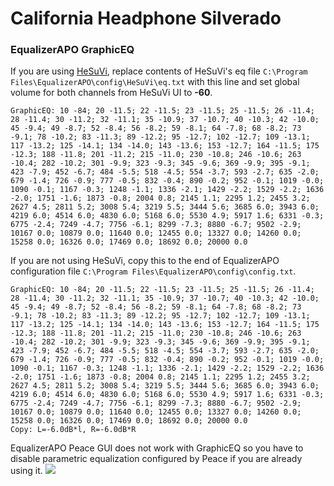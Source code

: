# California Headphone Silverado
### EqualizerAPO GraphicEQ
If you are using [HeSuVi](https://sourceforge.net/projects/hesuvi/), replace contents of HeSuVi's eq file `C:\Program Files\EqualizerAPO\config\HeSuVi\eq.txt` with this line and set global volume for both channels from HeSuVi UI to **-60**.
```
GraphicEQ: 10 -84; 20 -11.5; 22 -11.5; 23 -11.5; 25 -11.5; 26 -11.4; 28 -11.4; 30 -11.2; 32 -11.1; 35 -10.9; 37 -10.7; 40 -10.3; 42 -10.0; 45 -9.4; 49 -8.7; 52 -8.4; 56 -8.2; 59 -8.1; 64 -7.8; 68 -8.2; 73 -9.1; 78 -10.2; 83 -11.3; 89 -12.2; 95 -12.7; 102 -12.7; 109 -13.1; 117 -13.2; 125 -14.1; 134 -14.0; 143 -13.6; 153 -12.7; 164 -11.5; 175 -12.3; 188 -11.8; 201 -11.2; 215 -11.0; 230 -10.8; 246 -10.6; 263 -10.4; 282 -10.2; 301 -9.9; 323 -9.3; 345 -9.6; 369 -9.9; 395 -9.1; 423 -7.9; 452 -6.7; 484 -5.5; 518 -4.5; 554 -3.7; 593 -2.7; 635 -2.0; 679 -1.4; 726 -0.9; 777 -0.5; 832 -0.4; 890 -0.2; 952 -0.1; 1019 -0.0; 1090 -0.1; 1167 -0.3; 1248 -1.1; 1336 -2.1; 1429 -2.2; 1529 -2.2; 1636 -2.0; 1751 -1.6; 1873 -0.8; 2004 0.8; 2145 1.1; 2295 1.2; 2455 3.2; 2627 4.5; 2811 5.2; 3008 5.4; 3219 5.5; 3444 5.6; 3685 6.0; 3943 6.0; 4219 6.0; 4514 6.0; 4830 6.0; 5168 6.0; 5530 4.9; 5917 1.6; 6331 -0.3; 6775 -2.4; 7249 -4.7; 7756 -6.1; 8299 -7.3; 8880 -6.7; 9502 -2.9; 10167 0.0; 10879 0.0; 11640 0.0; 12455 0.0; 13327 0.0; 14260 0.0; 15258 0.0; 16326 0.0; 17469 0.0; 18692 0.0; 20000 0.0
```
If you are not using HeSuVi, copy this to the end of EqualizerAPO configuration file `C:\Program Files\EqualizerAPO\config\config.txt`.
```
GraphicEQ: 10 -84; 20 -11.5; 22 -11.5; 23 -11.5; 25 -11.5; 26 -11.4; 28 -11.4; 30 -11.2; 32 -11.1; 35 -10.9; 37 -10.7; 40 -10.3; 42 -10.0; 45 -9.4; 49 -8.7; 52 -8.4; 56 -8.2; 59 -8.1; 64 -7.8; 68 -8.2; 73 -9.1; 78 -10.2; 83 -11.3; 89 -12.2; 95 -12.7; 102 -12.7; 109 -13.1; 117 -13.2; 125 -14.1; 134 -14.0; 143 -13.6; 153 -12.7; 164 -11.5; 175 -12.3; 188 -11.8; 201 -11.2; 215 -11.0; 230 -10.8; 246 -10.6; 263 -10.4; 282 -10.2; 301 -9.9; 323 -9.3; 345 -9.6; 369 -9.9; 395 -9.1; 423 -7.9; 452 -6.7; 484 -5.5; 518 -4.5; 554 -3.7; 593 -2.7; 635 -2.0; 679 -1.4; 726 -0.9; 777 -0.5; 832 -0.4; 890 -0.2; 952 -0.1; 1019 -0.0; 1090 -0.1; 1167 -0.3; 1248 -1.1; 1336 -2.1; 1429 -2.2; 1529 -2.2; 1636 -2.0; 1751 -1.6; 1873 -0.8; 2004 0.8; 2145 1.1; 2295 1.2; 2455 3.2; 2627 4.5; 2811 5.2; 3008 5.4; 3219 5.5; 3444 5.6; 3685 6.0; 3943 6.0; 4219 6.0; 4514 6.0; 4830 6.0; 5168 6.0; 5530 4.9; 5917 1.6; 6331 -0.3; 6775 -2.4; 7249 -4.7; 7756 -6.1; 8299 -7.3; 8880 -6.7; 9502 -2.9; 10167 0.0; 10879 0.0; 11640 0.0; 12455 0.0; 13327 0.0; 14260 0.0; 15258 0.0; 16326 0.0; 17469 0.0; 18692 0.0; 20000 0.0
Copy: L=-6.0dB*l, R=-6.0dB*R
```
EqualizerAPO Peace GUI does not work with GraphicEQ so you have to disable parametric equalization configured by Peace if you are already using it.
![](https://raw.githubusercontent.com/jaakkopasanen/AutoEq/master/results/Headphone.com/innerfidelity/onear/California%20Headphone%20Silverado/California%20Headphone%20Silverado.png)

